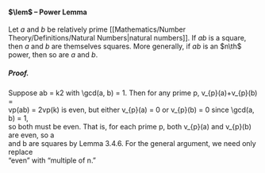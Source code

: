#### $\lem$ – Power Lemma
Let $a$ and $b$ be relatively prime [[Mathematics/Number Theory/Definitions/Natural Numbers|natural numbers]]. If $ab$ is a square, then $a$ and $b$ are themselves squares. More generally, if $ab$ is an $n\th$ power, then so are $a$ and $b$.

##### *Proof.*
Suppose ab = k2 with \gcd(a, b) = 1. Then for any prime p, v_{p}(a)+v_{p}(b) =  
vp(ab) = 2vp(k) is even, but either v_{p}(a) = 0 or v_{p}(b) = 0 since \gcd(a, b) = 1,  
so both must be even. That is, for each prime p, both v_{p}(a) and v_{p}(b) are even, so a  
and b are squares by Lemma 3.4.6. For the general argument, we need only replace  
“even” with “multiple of n.”
